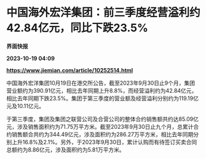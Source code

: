# 中国海外宏洋集团：前三季度经营溢利约42.84亿元，同比下跌23.5%
**界面快报**

**2023-10-19 04:09**

**https://www.jiemian.com/article/10252514.html**

中国海外宏洋集团10月19日在港交所公告，截至2023年9月30日止9个月，集团营业额约为390.91亿元，相比去年同期上升8.8%，而经营溢利约为42.84亿元，相比去年同期下跌23.5%。集团于第三季度的营业额及经营溢利分别约为119.19亿元及10.11亿元。

于第三季度，集团及集团之联营公司及合营公司的整体合约销售额共约达85.09亿元，涉及销售面积约为71.75万平方米。截至2023年9月30日止九个月，总累计合约销售额合共约为344.49亿元，涉及面积约为286.27万平方米，相比去年同期分别上升16.8%及2.1%。另外，于2023年9月30日，累计认购而有待签订买卖合同总额约为8.86亿元，涉及面积约为5.81万平方米。